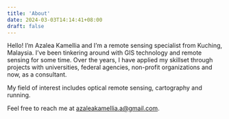 ```yaml
---
title: 'About'
date: 2024-03-03T14:14:41+08:00
draft: false
---
```


Hello! I’m Azalea Kamellia and I’m a remote sensing specialist from Kuching, Malaysia. I’ve been tinkering around with GIS technology and remote sensing for some time. Over the years, I have applied my skillset through projects with universities, federal agencies, non-profit organizations and now, as a consultant.

My field of interest includes optical remote sensing, cartography and running.

Feel free to reach me at [azaleakamellia.a@gmail.com](mailto:azaleakamellia.a@gmail.com).